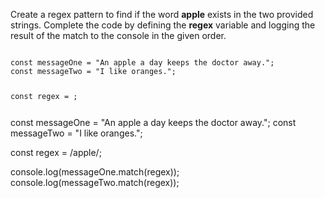 Create a regex pattern to find if the word **apple** exists in the two provided strings. Complete the code by defining the **regex** variable and logging the result of the match to the console in the given order.

<codeblock language="javascript" type="exercise" testMode="fixedInput">
<code>
const messageOne = "An apple a day keeps the doctor away.";
const messageTwo = "I like oranges.";

const regex = ;

</code>
<solution>
const messageOne = "An apple a day keeps the doctor away.";
const messageTwo = "I like oranges.";

const regex = /apple/;

console.log(messageOne.match(regex));
console.log(messageTwo.match(regex));
</solution>
</codeblock>
